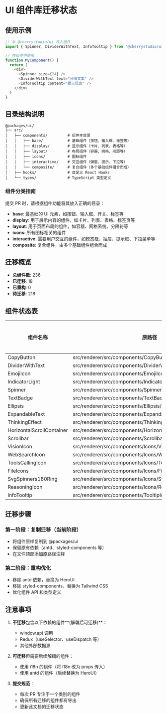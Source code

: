 # UI 组件库迁移状态

## 使用示例

```typescript
// 从 @cherrystudio/ui 导入组件
import { Spinner, DividerWithText, InfoTooltip } from '@cherrystudio/ui'

// 在组件中使用
function MyComponent() {
  return (
    <div>
      <Spinner size={24} />
      <DividerWithText text="分隔文本" />
      <InfoTooltip content="提示信息" />
    </div>
  )
}
```

## 目录结构说明

```
@packages/ui/
├── src/
│   ├── components/         # 组件主目录
│   │   ├── base/           # 基础组件（按钮、输入框、标签等）
│   │   ├── display/        # 显示组件（卡片、列表、表格等）
│   │   ├── layout/         # 布局组件（容器、网格、间距等）
│   │   ├── icons/          # 图标组件
│   │   ├── interactive/    # 交互组件（弹窗、提示、下拉等）
│   │   └── composite/      # 复合组件（多个基础组件组合而成）
│   ├── hooks/              # 自定义 React Hooks
│   └── types/              # TypeScript 类型定义
```

### 组件分类指南

提交 PR 时，请根据组件功能将其放入正确的目录：

- **base**: 最基础的 UI 元素，如按钮、输入框、开关、标签等
- **display**: 用于展示内容的组件，如卡片、列表、表格、标签页等
- **layout**: 用于页面布局的组件，如容器、网格系统、分隔符等
- **icons**: 所有图标相关的组件
- **interactive**: 需要用户交互的组件，如模态框、抽屉、提示框、下拉菜单等
- **composite**: 复合组件，由多个基础组件组合而成

## 迁移概览

- **总组件数**: 236
- **已迁移**: 18
- **已重构**: 0
- **待迁移**: 218

## 组件状态表

| 组件名称 | 原路径 | 分类 | 迁移状态 | 重构状态 |
|---------|--------|------|---------|---------|
| CopyButton | src/renderer/src/components/CopyButton.tsx | base | ✅ | ❌ |
| DividerWithText | src/renderer/src/components/DividerWithText.tsx | base | ✅ | ❌ |
| EmojiIcon | src/renderer/src/components/EmojiIcon.tsx | base | ✅ | ❌ |
| IndicatorLight | src/renderer/src/components/IndicatorLight.tsx | base | ✅ | ❌ |
| Spinner | src/renderer/src/components/Spinner.tsx | base | ✅ | ❌ |
| TextBadge | src/renderer/src/components/TextBadge.tsx | base | ✅ | ❌ |
| Ellipsis | src/renderer/src/components/Ellipsis/index.tsx | display | ✅ | ❌ |
| ExpandableText | src/renderer/src/components/ExpandableText.tsx | display | ✅ | ❌ |
| ThinkingEffect | src/renderer/src/components/ThinkingEffect.tsx | display | ✅ | ❌ |
| HorizontalScrollContainer | src/renderer/src/components/HorizontalScrollContainer/index.tsx | layout | ✅ | ❌ |
| Scrollbar | src/renderer/src/components/Scrollbar/index.tsx | layout | ✅ | ❌ |
| VisionIcon | src/renderer/src/components/Icons/VisionIcon.tsx | icons | ✅ | ❌ |
| WebSearchIcon | src/renderer/src/components/Icons/WebSearchIcon.tsx | icons | ✅ | ❌ |
| ToolsCallingIcon | src/renderer/src/components/Icons/ToolsCallingIcon.tsx | icons | ✅ | ❌ |
| FileIcons | src/renderer/src/components/Icons/FileIcons.tsx | icons | ✅ | ❌ |
| SvgSpinners180Ring | src/renderer/src/components/Icons/SvgSpinners180Ring.tsx | icons | ✅ | ❌ |
| ReasoningIcon | src/renderer/src/components/Icons/ReasoningIcon.tsx | icons | ✅ | ❌ |
| InfoTooltip | src/renderer/src/components/TooltipIcons/InfoTooltip.tsx | interactive | ✅ | ❌ |

## 迁移步骤

### 第一阶段：复制迁移（当前阶段）
- 将组件原样复制到 @packages/ui
- 保留原有依赖（antd、styled-components 等）
- 在文件顶部添加原路径注释

### 第二阶段：重构优化
- 移除 antd 依赖，替换为 HeroUI
- 移除 styled-components，替换为 Tailwind CSS
- 优化组件 API 和类型定义

## 注意事项

1. **不迁移**包含以下依赖的组件**(解耦后可迁移)**：
   - window.api 调用
   - Redux（useSelector、useDispatch 等）
   - 其他外部数据源

2. **可迁移**但需要后续解耦的组件：
   - 使用 i18n 的组件（将 i18n 改为 props 传入）
   - 使用 antd 的组件（后续替换为 HeroUI）

3. **提交规范**：
   - 每次 PR 专注于一个类别的组件
   - 确保所有迁移的组件都有导出
   - 更新此文档的迁移状态
